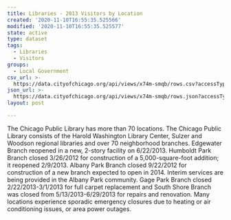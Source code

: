 ```yaml
---
title: Libraries - 2013 Visitors by Location
created: '2020-11-10T16:55:35.525566'
modified: '2020-11-10T16:55:35.525577'
state: active
type: dataset
tags:
  - Libraries
  - Visitors
groups:
  - Local Government
csv_url: >-
  https://data.cityofchicago.org/api/views/x74m-smqb/rows.csv?accessType=DOWNLOAD
json_url: >-
  https://data.cityofchicago.org/api/views/x74m-smqb/rows.json?accessType=DOWNLOAD
layout: post

---
```

The Chicago Public Library has more than 70 locations. The Chicago Public Library consists of the Harold Washington Library Center, Sulzer and Woodson regional libraries and over 70 neighborhood branches. Edgewater Branch reopened in a new, 2-story facility on 6/22/2013. Humboldt Park Branch closed 3/26/2012 for construction of a 5,000-square-foot addition; it reopened 2/9/2013. Albany Park Branch closed 9/22/2012 for construction of a new branch expected to open in 2014. Interim services are being provided in the Albany Park community. Gage Park Branch closed 2/22/2013-3/1/2013 for full carpet replacement and South Shore Branch was closed from 5/13/2013-6/29/2013 for repairs and renovation. Many locations experience sporadic emergency closures due to heating or air conditioning issues, or area power outages.
